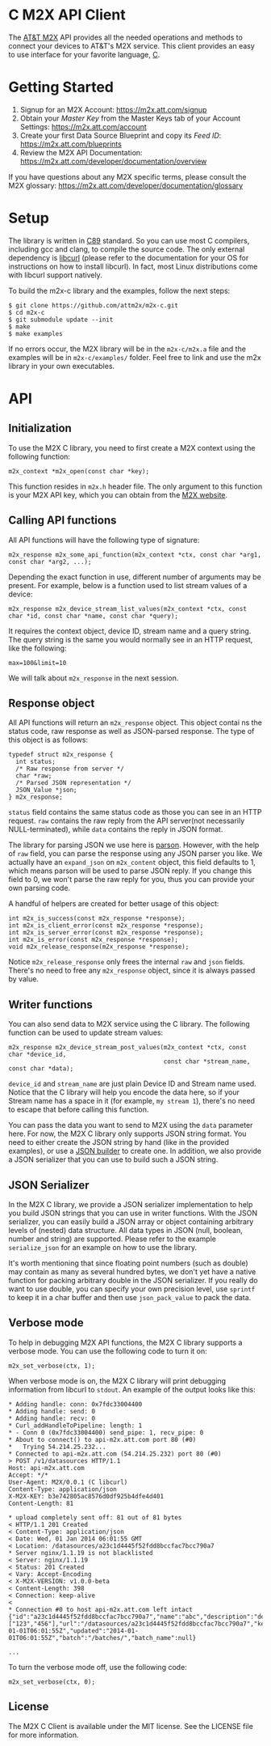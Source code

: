 C M2X API Client
=========================

The [AT&T M2X](https://m2x.att.com/) API provides all the needed operations and methods to connect your devices to AT&T's M2X service. This client provides an easy to use interface for your favorite language, [C](http://www.open-std.org/jtc1/sc22/wg14/).


Getting Started
===============
1. Signup for an M2X Account: https://m2x.att.com/signup
2. Obtain your *Master Key* from the Master Keys tab of your Account Settings: https://m2x.att.com/account
3. Create your first Data Source Blueprint and copy its *Feed ID*: https://m2x.att.com/blueprints
4. Review the M2X API Documentation: https://m2x.att.com/developer/documentation/overview

If you have questions about any M2X specific terms, please consult the M2X glossary: https://m2x.att.com/developer/documentation/glossary


Setup
=====

The library is written in [C89](http://en.wikipedia.org/wiki/ANSI_C) standard. So you can use most C compilers, including gcc and clang, to compile the source code. The only external dependency is [libcurl](http://curl.haxx.se/libcurl/) (please refer to the documentation for your OS for instructions on how to install libcurl). In fact, most Linux distributions come with libcurl support natively.

To build the m2x-c library and the examples, follow the next steps:

```
$ git clone https://github.com/attm2x/m2x-c.git
$ cd m2x-c
$ git submodule update --init
$ make
$ make examples
```

If no errors occur, the M2X library will be in the `m2x-c/m2x.a` file and the examples will be in `m2x-c/examples/` folder. Feel free to link and use the m2x library in your own executables.

API
===

## Initialization

To use the M2X C library, you need to first create a M2X context using the following function:

```
m2x_context *m2x_open(const char *key);
```

This function resides in `m2x.h` header file. The only argument to this function is your M2X API key, which you can obtain from the [M2X website](https://m2x.att.com).

## Calling API functions

All API functions will have the following type of signature:

```
m2x_response m2x_some_api_function(m2x_context *ctx, const char *arg1, const char *arg2, ...);
```

Depending the exact function in use, different number of arguments may be present. For example, below is a function used to list stream values of a device:

```
m2x_response m2x_device_stream_list_values(m2x_context *ctx, const char *id, const char *name, const char *query);
```

It requires the context object, device ID, stream name and a query string. The query string is the same you would normally see in an HTTP request, like the following:

```
max=100&limit=10
```

We will talk about `m2x_response` in the next session.

## Response object

All API functions will return an `m2x_response` object. This object contai
ns the status code, raw response as well as JSON-parsed response. The type of this object is as follows:

```
typedef struct m2x_response {
  int status;
  /* Raw response from server */
  char *raw;
  /* Parsed JSON representation */
  JSON_Value *json;
} m2x_response;
```

`status` field contains the same status code as those you can see in an HTTP request. `raw` contains the raw reply from the API server(not necessarily NULL-terminated), while `data` contains the reply in JSON format.

The library for parsing JSON we use here is [parson](https://github.com/kgabis/parson). However, with the help of `raw` field, you can parse the response using any JSON parser you like. We actually have an `expand_json` on `m2x_content` object, this field defaults to 1, which means parson will be used to parse JSON reply. If you change this field to 0, we won't parse the raw reply for you, thus you can provide your own parsing code.

A handful of helpers are created for better usage of this object:

```
int m2x_is_success(const m2x_response *response);
int m2x_is_client_error(const m2x_response *response);
int m2x_is_server_error(const m2x_response *response);
int m2x_is_error(const m2x_response *response);
void m2x_release_response(m2x_response *response);
```

Notice `m2x_release_response` only frees the internal `raw` and `json` fields. There's no need to free any `m2x_response` object, since it is always passed by value.

## Writer functions

You can also send data to M2X service using the C library. The following function can be used to update stream values:

```
m2x_response m2x_device_stream_post_values(m2x_context *ctx, const char *device_id,
                                           const char *stream_name, const char *data);
```

`device_id` and `stream_name` are just plain Device ID and Stream name used. Notice that the C library will help you encode the data here, so if your Stream name has a space in it (for example, `my stream 1`), there's no need to escape that before calling this function.

You can pass the data you want to send to M2X using the `data` parameter here. For now, the M2X C library only supports JSON string format. You need to either create the JSON string by hand (like in the provided examples), or use a [JSON builder](http://www.json.org/) to create one. In addition, we also provide a JSON serializer that you can use to build such a JSON string.

## JSON Serializer

In the M2X C library, we provide a JSON serializer implementation to help you build JSON strings that you can use in writer functions. With the JSON serializer, you can easily build a JSON array or object containing arbitrary levels of (nested) data structure. All data types in JSON (null, boolean, number and string) are supported. Please refer to the example `serialize_json` for an example on how to use the library.

It's worth mentioning that since floating point numbers (such as double) may contain as many as several hundred bytes, we don't yet have a native function for packing arbitrary double in the JSON serializer. If you really do want to use double, you can specify your own precision level, use `sprintf` to keep it in a char buffer and then use `json_pack_value` to pack the data.

## Verbose mode

To help in debugging M2X API functions, the M2X C library supports a verbose mode. You can use the following code to turn it on:

```
m2x_set_verbose(ctx, 1);
```

When verbose mode is on, the M2X C library will print debugging information from libcurl to `stdout`. An example of the output looks like this:

```
* Adding handle: conn: 0x7fdc33004400
* Adding handle: send: 0
* Adding handle: recv: 0
* Curl_addHandleToPipeline: length: 1
* - Conn 0 (0x7fdc33004400) send_pipe: 1, recv_pipe: 0
* About to connect() to api-m2x.att.com port 80 (#0)
*   Trying 54.214.25.232...
* Connected to api-m2x.att.com (54.214.25.232) port 80 (#0)
> POST /v1/datasources HTTP/1.1
Host: api-m2x.att.com
Accept: */*
User-Agent: M2X/0.0.1 (C libcurl)
Content-Type: application/json
X-M2X-KEY: b3e742805ac8576d0df925b4dfe4d401
Content-Length: 81

* upload completely sent off: 81 out of 81 bytes
< HTTP/1.1 201 Created
< Content-Type: application/json
< Date: Wed, 01 Jan 2014 06:01:55 GMT
< Location: /datasources/a23c1d4445f52fdd8bccfac7bcc790a7
* Server nginx/1.1.19 is not blacklisted
< Server: nginx/1.1.19
< Status: 201 Created
< Vary: Accept-Encoding
< X-M2X-VERSION: v1.0.0-beta
< Content-Length: 398
< Connection: keep-alive
<
* Connection #0 to host api-m2x.att.com left intact
{"id":"a23c1d4445f52fdd8bccfac7bcc790a7","name":"abc","description":"def","visibility":"public","serial":null,"status":"enabled","feed":"/feeds/a23c1d4445f52fdd8bccfac7bcc790a7","tags":["123","456"],"url":"/datasources/a23c1d4445f52fdd8bccfac7bcc790a7","key":"0b28a57c811858f4c087fa3720e6f297","created":"2014-01-01T06:01:55Z","updated":"2014-01-01T06:01:55Z","batch":"/batches/","batch_name":null}

...
```

To turn the verbose mode off, use the following code:

```
m2x_set_verbose(ctx, 0);
```

## License

The M2X C Client is available under the MIT license. See the LICENSE file for more information.
